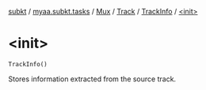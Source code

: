 [subkt](../../../../index.md) / [myaa.subkt.tasks](../../../index.md) / [Mux](../../index.md) / [Track](../index.md) / [TrackInfo](index.md) / [&lt;init&gt;](./-init-.md)

# &lt;init&gt;

`TrackInfo()`

Stores information extracted from the source track.


